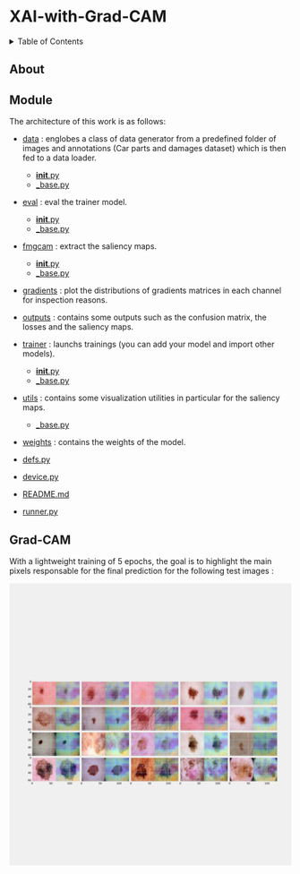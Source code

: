 # XAI-with-Grad-CAM


<!-- TABLE OF CONTENTS -->
<details>
  <summary>Table of Contents</summary>
  <ol>
    <li>
      <a href="#About">About</a>
    </li>
    <li>
      <a href="#Module">Module</a>
    </li>
    <li>
    <a href="#GradCam">Grad-CAM</a>
    </li>
  </ol>
</details>



<!-- ABOUT -->
## About


<!-- <p align="right">(<a href="#top">back to top</a>)</p> -->

<!-- Module -->
## Module
The architecture of this work is as follows:

 * [data](/data) : englobes a class of data generator from a predefined folder of images and annotations (Car parts and damages dataset) which is then fed to a data loader. 
    * [__init__.py](/data/__init__.py)
    * [_base.py](/data/_base.py)

 * [eval](/eval) : eval the trainer model.
    * [__init__.py](/eval/__init__.py)
    * [_base.py](/eval/_base.py)

 * [fmgcam](/fmgcam) : extract the saliency maps.
    * [__init__.py](/fmgcam/__init__.py)
    * [_base.py](/fmgcam/_base.py)

 * [gradients](/gradients) : plot the distributions of gradients matrices in each channel for inspection reasons.

 * [outputs](/outputs) : contains some outputs such as the confusion matrix, the losses and the saliency maps.

 * [trainer](/trainer) : launchs trainings (you can add your model and import other models).
    * [__init__.py](/trainer/__init__.py)
    * [_base.py](/trainer/_base.py)

 * [utils](/utils) : contains some visualization utilities in particular for the saliency maps.
    * [_base.py](/utils/_base.py)

 * [weights](/weights) : contains the weights of the model.

 * [defs.py](/defs.py) 

 * [device.py](/device.py)

 * [README.md](/README.md)
  
 * [runner.py](/runner.py)

<!-- <p align="right">(<a href="#top">back to top</a>)</p> -->

<!-- GradCam -->
## Grad-CAM

With a lightweight training of 5 epochs, the goal is to highlight the main pixels responsable for the final prediction for the following test images :

<img src="outputs/grid_grad_cam.jpg" alt="drawing" width="800"/>





